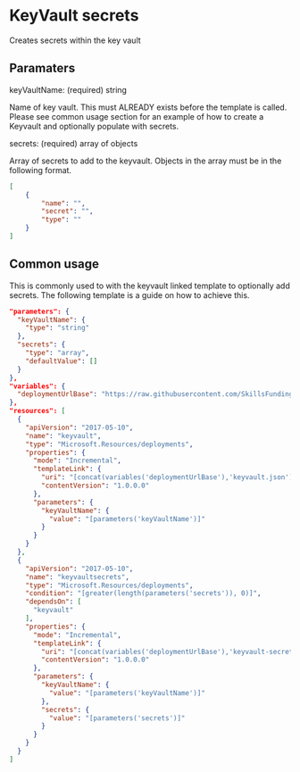 # KeyVault secrets

Creates secrets within the key vault

## Paramaters

keyVaultName: (required) string

Name of key vault. This must ALREADY exists before the template is called.
Please see common usage section for an example of how to create a Keyvault and optionally populate with secrets.

secrets: (required) array of objects

Array of secrets to add to the keyvault.
Objects in the array must be in the following format.

```json
[
    {
        "name": "",
        "secret": "",
        "type": ""
    }
]
```

## Common usage

This is commonly used to with the keyvault linked template to optionally add secrets.
The following template is a guide on how to achieve this.

```json
"parameters": {
  "keyVaultName": {
    "type": "string"
  },
  "secrets": {
    "type": "array",
    "defaultValue": []
  }
},
"variables": {
  "deploymentUrlBase": "https://raw.githubusercontent.com/SkillsFundingAgency/prg-devops/master/ArmTemplates/"
},
"resources": [
  {
    "apiVersion": "2017-05-10",
    "name": "keyvault",
    "type": "Microsoft.Resources/deployments",
    "properties": {
      "mode": "Incremental",
      "templateLink": {
        "uri": "[concat(variables('deploymentUrlBase'),'keyvault.json')]",
        "contentVersion": "1.0.0.0"
      },
      "parameters": {
        "keyVaultName": {
          "value": "[parameters('keyVaultName')]"
        }
      }
    }
  },
  {
    "apiVersion": "2017-05-10",
    "name": "keyvaultsecrets",
    "type": "Microsoft.Resources/deployments",
    "condition": "[greater(length(parameters('secrets')), 0)]",
    "dependsOn": [
      "keyvault"
    ],
    "properties": {
      "mode": "Incremental",
      "templateLink": {
        "uri": "[concat(variables('deploymentUrlBase'),'keyvault-secrets.json')]",
        "contentVersion": "1.0.0.0"
      },
      "parameters": {
        "keyVaultName": {
          "value": "[parameters('keyVaultName')]"
        },
        "secrets": {
          "value": "[parameters('secrets')]"
        }
      }
    }
  }
]
```
